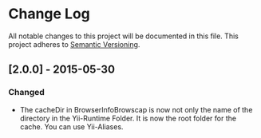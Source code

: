# Change Log
All notable changes to this project will be documented in this file.
This project adheres to [Semantic Versioning](http://semver.org/).

## [2.0.0] - 2015-05-30
### Changed
- The cacheDir in BrowserInfoBrowscap is now not only the name of the directory in the Yii-Runtime Folder. It is now the root folder for the cache. You can use Yii-Aliases.
